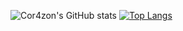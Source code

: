 
![Cor4zon's GitHub stats](https://github-readme-stats.vercel.app/api?username=Cor4zon&show_icons=true&theme=merko)
[![Top Langs](https://github-readme-stats.vercel.app/api/top-langs/?username=Cor4zon&layout=compact&theme=merko)](https://github.com/anuraghazra/github-readme-stats)

